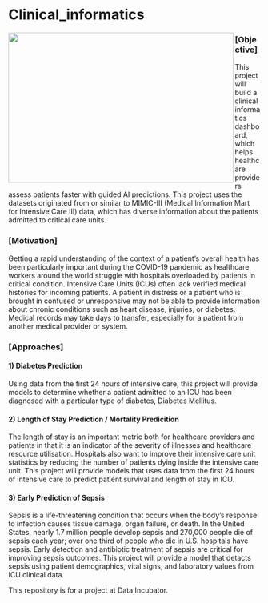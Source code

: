 # Clinical_informatics
<a href="url"><img src="https://www.ohsu.edu/sites/default/files/2019-01/HCIN%20icon.jpg" align="left" height="300" width="450"></a>
 
### [Objective]
This project will build a clinical informatics dashboard, which helps healthcare providers assess patients faster with guided AI predictions. This project uses the datasets originated from or similar to MIMIC-III (Medical Information Mart for Intensive Care III) data, which has diverse information about the patients admitted to critical care units.

### [Motivation]
Getting a rapid understanding of the context of a patient’s overall health has been particularly important during the COVID-19 pandemic as healthcare workers around the world struggle with hospitals overloaded by patients in critical condition. Intensive Care Units (ICUs) often lack verified medical histories for incoming patients. A patient in distress or a patient who is brought in confused or unresponsive may not be able to provide information about chronic conditions such as heart disease, injuries, or diabetes. Medical records may take days to transfer, especially for a patient from another medical provider or system.

### [Approaches]

#### 1) Diabetes Prediction
Using data from the first 24 hours of intensive care, this project will provide models to determine whether a patient admitted to an ICU has been diagnosed with a particular type of diabetes, Diabetes Mellitus. 

#### 2) Length of Stay Prediction / Mortality Predicition
The length of stay is an important metric both for healthcare providers and patients in that it is an indicator of the severity of illnesses and healthcare resource utilisation. Hospitals also want to improve their intensive care unit statistics by reducing the number of patients dying inside the intensive care unit. This project will provide models that uses data from the first 24 hours of intensive care to predict patient survival and length of stay in ICU.

#### 3) Early Prediction of Sepsis
Sepsis is a life-threatening condition that occurs when the body’s response to infection causes tissue damage, organ failure, or death. In the United States, nearly 1.7 million people develop sepsis and 270,000 people die of sepsis each year; over one third of people who die in U.S. hospitals have sepsis. Early detection and antibiotic treatment of sepsis are critical for improving sepsis outcomes. This project will provide a model that detacts sepsis using patient demographics, vital signs, and laboratory values from ICU clinical data.

This repository is for a project at Data Incubator.
